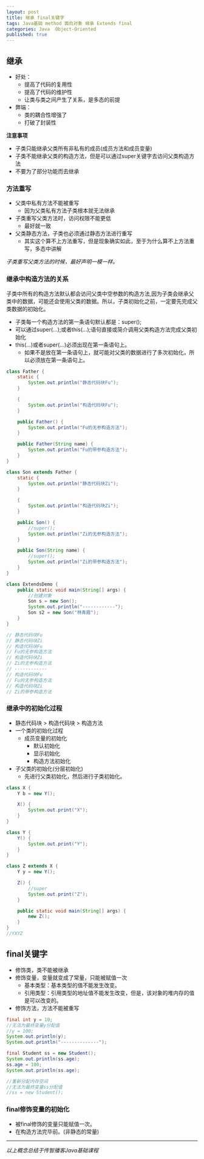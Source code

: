 ```yaml
---  
layout: post  
title: 继承 final关键字  
tags: Java基础 method 面向对象 继承 Extends final  
categories: Java  Object-Oriented  
published: true  
---  
```


## 继承

* 好处：
    - 提高了代码的复用性
    - 提高了代码的维护性
    - 让类与类之间产生了关系，是多态的前提
* 弊端：
    - 类的耦合性增强了
    - 打破了封装性

**注意事项**

* 子类只能继承父类所有非私有的成员(成员方法和成员变量)
* 子类不能继承父类的构造方法，但是可以通过super关键字去访问父类构造方法
* 不要为了部分功能而去继承

### 方法重写

* 父类中私有方法不能被重写
    - 因为父类私有方法子类根本就无法继承
* 子类重写父类方法时，访问权限不能更低
    - 最好就一致
* 父类静态方法，子类也必须通过静态方法进行重写
    - 其实这个算不上方法重写，但是现象确实如此，至于为什么算不上方法重写，多态中讲解
    
*子类重写父类方法的时候，最好声明一模一样。*

### 继承中构造方法的关系

子类中所有的构造方法默认都会访问父类中空参数的构造方法,因为子类会继承父类中的数据，可能还会使用父类的数据。所以，子类初始化之前，一定要先完成父类数据的初始化。

* 子类每一个构造方法的第一条语句默认都是：super();
* 可以通过super(...);或者this(...);语句直接或简介调用父类构造方法完成父类初始化
* this(...)或者super(...)必须出现在第一条语句上。
    - 如果不是放在第一条语句上，就可能对父类的数据进行了多次初始化，所以必须放在第一条语句上。

```java
class Father {
    static {
        System.out.println("静态代码块Fu");
    }

    {
        System.out.println("构造代码块Fu");
    }

    public Father() {
        System.out.println("Fu的无参构造方法");
    }

    public Father(String name) {
        System.out.println("Fu的带参构造方法");
    }
}

class Son extends Father {
    static {
        System.out.println("静态代码块Zi");
    }

    {
        System.out.println("构造代码块Zi");
    }

    public Son() {
        //super();
        System.out.println("Zi的无参构造方法");
    }

    public Son(String name) {
        //super();
        System.out.println("Zi的带参构造方法");
    }
}

class ExtendsDemo {
    public static void main(String[] args) {
        //创建对象
        Son s = new Son();
        System.out.println("------------");
        Son s2 = new Son("林青霞");
    }
}

// 静态代码块Fu
// 静态代码块Zi
// 构造代码块Fu
// Fu的无参构造方法
// 构造代码块Zi
// Zi的无参构造方法
// ------------
// 构造代码块Fu
// Fu的无参构造方法
// 构造代码块Zi
// Zi的带参构造方法
```

### 继承中的初始化过程

* 静态代码块 > 构造代码块 > 构造方法
* 一个类的初始化过程
    - 成员变量的初始化
        + 默认初始化
        + 显示初始化
        + 构造方法初始化
* 子父类的初始化(分层初始化)
    - 先进行父类初始化，然后进行子类初始化。

```java
class X {
    Y b = new Y();

    X() {
        System.out.print("X");
    }
}

class Y {
    Y() {
        System.out.print("Y");
    }
}

class Z extends X {
    Y y = new Y();

    Z() {
        //super
        System.out.print("Z");
    }

    public static void main(String[] args) {
        new Z();
    }
}
//YXYZ
```

## final关键字

* 修饰类，类不能被继承
* 修饰变量，变量就变成了常量，只能被赋值一次
    - 基本类型：基本类型的值不能发生改变。
    - 引用类型：引用类型的地址值不能发生改变，但是，该对象的堆内存的值是可以改变的。
* 修饰方法，方法不能被重写

```java
final int y = 10;
//无法为最终变量y分配值
//y = 100;
System.out.println(y);
System.out.println("--------------");

final Student ss = new Student();
System.out.println(ss.age);
ss.age = 100;
System.out.println(ss.age);

//重新分配内存空间
//无法为最终变量ss分配值
//ss = new Student();
```

### final修饰变量的初始化

* 被final修饰的变量只能赋值一次。
* 在构造方法完毕前。(非静态的常量)

----------

*以上概念总结于传智播客Java基础课程*